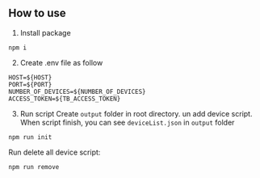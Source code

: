 ## How to use

1. Install package
```
npm i
```

2. Create .env file as follow
```
HOST=${HOST}
PORT=${PORT}
NUMBER_OF_DEVICES=${NUMBER_OF_DEVICES}
ACCESS_TOKEN=${TB_ACCESS_TOKEN}
```

3. Run script
Create `output` folder in root directory. un add device script. When script finish, you can see `deviceList.json` in `output` folder
```
npm run init
```


Run delete all device script:
```
npm run remove
```

